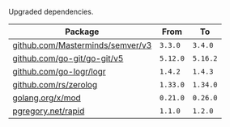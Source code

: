 Upgraded dependencies.

| Package | From | To |
| --- | --- | --- |
| [github.com/Masterminds/semver/v3](https://github.com/Masterminds/semver) | `3.3.0` | `3.4.0` |
| [github.com/go-git/go-git/v5](https://github.com/go-git/go-git) | `5.12.0` | `5.16.2` |
| [github.com/go-logr/logr](https://github.com/go-logr/logr) | `1.4.2` | `1.4.3` |
| [github.com/rs/zerolog](https://github.com/rs/zerolog) | `1.33.0` | `1.34.0` |
| [golang.org/x/mod](https://github.com/golang/mod) | `0.21.0` | `0.26.0` |
| [pgregory.net/rapid](https://github.com/flyingmutant/rapid) | `1.1.0` | `1.2.0` |
